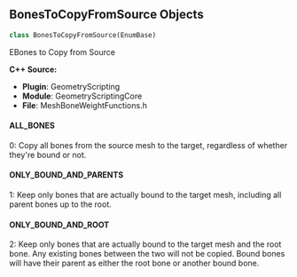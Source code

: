 ## BonesToCopyFromSource Objects

```python
class BonesToCopyFromSource(EnumBase)
```

EBones to Copy from Source

**C++ Source:**

- **Plugin**: GeometryScripting
- **Module**: GeometryScriptingCore
- **File**: MeshBoneWeightFunctions.h

<a id="unreal.BonesToCopyFromSource.ALL_BONES"></a>

#### ALL_BONES

0: Copy all bones from the source mesh to the target, regardless of whether they're bound or not.

<a id="unreal.BonesToCopyFromSource.ONLY_BOUND_AND_PARENTS"></a>

#### ONLY_BOUND_AND_PARENTS

1: Keep only bones that are actually bound to the target mesh, including all parent bones up to the root.

<a id="unreal.BonesToCopyFromSource.ONLY_BOUND_AND_ROOT"></a>

#### ONLY_BOUND_AND_ROOT

2: Keep only bones that are actually bound to the target mesh and the root bone. Any existing bones between
the two will not be copied. Bound bones will have their parent as either the root bone or another bound bone.

<a id="unreal.GeometryScriptBooleanOperation"></a>